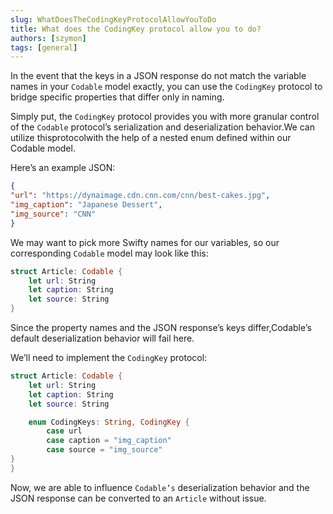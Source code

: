 ```yaml
---
slug: WhatDoesTheCodingKeyProtocolAllowYouToDo
title: What does the CodingKey protocol allow you to do?
authors: [szymon]
tags: [general]
---
```



In the event that the keys in a JSON response do not match the variable names in your `Codable` model exactly, you can use the `CodingKey` protocol to bridge specific properties that differ only in naming.

Simply put, the `CodingKey` protocol provides you with more granular control of the `Codable` protocol’s serialization and deserialization behavior.We can utilize thisprotocolwith the help of a nested enum defined within our Codable model.

Here’s an example JSON:

```json
{
"url": "https://dynaimage.cdn.cnn.com/cnn/best-cakes.jpg",
"img_caption": "Japanese Dessert",
"img_source": "CNN"
}
```

We may want to pick more Swifty names for our variables, so our corresponding `Codable` model may look like this:

```swift
struct Article: Codable {
    let url: String
    let caption: String
    let source: String
}
```
Since the property names and the JSON response’s keys differ,Codable’s default deserialization behavior will fail here.

We’ll need to implement the `CodingKey` protocol:
```swift
struct Article: Codable {
    let url: String
    let caption: String
    let source: String

    enum CodingKeys: String, CodingKey {
        case url
        case caption = "img_caption"
        case source = "img_source"
}
}
```


Now, we are able to influence `Codable’s` deserialization behavior and the JSON response can be converted to an `Article` without issue.

